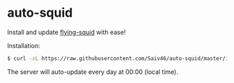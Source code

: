 # auto-squid

Install and update [flying-squid](https://github.com/Saiv46/flying-squid) with ease!

Installation:

```sh
$ curl -sL https://raw.githubusercontent.com/Saiv46/auto-squid/master/install.sh | sudo -E bash -
```

The server will auto-update every day at 00:00 (local time).
